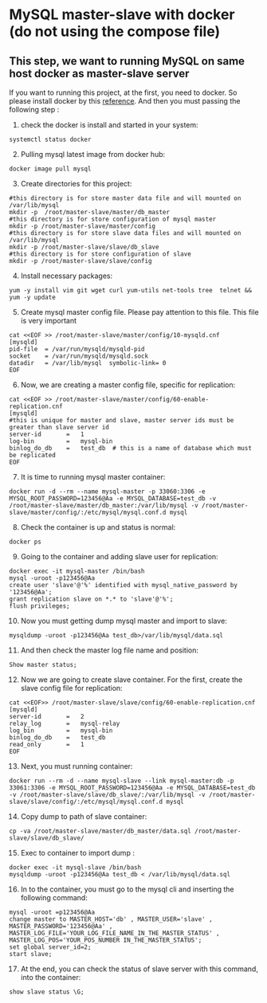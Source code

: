 # MySQL master-slave with docker (do not using the compose file)
## This step, we want to running MySQL on same host docker as master-slave server

If you want to running this project, at the first, you need to docker. So please install docker by this [reference](https://docs.docker.com/engine/install/centos/). And then you must passing the following step :
1. check the docker is install and started in your system:
```
systemctl status docker
```
2. Pulling mysql latest image from docker hub:
```
docker image pull mysql
```
3. Create directories for this project:
```
#this directory is for store master data file and will mounted on /var/lib/mysql
mkdir -p  /root/master-slave/master/db_master	
#this directory is for store configuration of mysql master
mkdir -p /root/master-slave/master/config
#this directory is for store slave data files and will mounted on /var/lib/mysql
mkdir -p /root/master-slave/slave/db_slave
#this directory is for store configuration of slave
mkdir -p /root/master-slave/slave/config
```
4. Install necessary packages:
```
yum -y install vim git wget curl yum-utils net-tools tree  telnet && yum -y update
```
5. Create mysql master config file. Please pay attention to this file. This file is very important
```
cat <<EOF >> /root/master-slave/master/config/10-mysqld.cnf
[mysqld]
pid-file  = /var/run/mysqld/mysqld-pid
socket    = /var/run/mysqld/mysqld.sock
datadir   = /var/lib/mysql	symbolic-link= 0
EOF
```
6. Now, we are creating a master config file, specific for replication:
```
cat <<EOF >> /root/master-slave/master/config/60-enable-replication.cnf
[mysqld]
#this is unique for master and slave, master server ids must be greater than slave server id
server-id	    =	1
log-bin		    =	mysql-bin
binlog_do_db	=	test_db  # this is a name of database which must be replicated
EOF
```
7. It is time to running mysql master container:
```
docker run -d --rm --name mysql-master -p 33060:3306 -e MYSQL_ROOT_PASSWORD=123456@Aa -e MYSQL_DATABASE=test_db -v /root/master-slave/master/db_master:/var/lib/mysql -v /root/master-slave/master/config/:/etc/mysql/mysql.conf.d mysql
```
8. Check the container is up and status is normal:
```
docker ps
```
9. Going to the container and adding slave user for replication:
```
docker exec -it mysql-master /bin/bash
mysql -uroot -p123456@Aa
create user 'slave'@'%' identified with mysql_native_password by '123456@Aa';
grant replication slave on *.* to 'slave'@'%';
flush privileges;
```
10. Now you must getting dump mysql master and import to slave:
```
mysqldump -uroot -p123456@Aa test_db>/var/lib/mysql/data.sql
```
11. And then check the master log file name and position:
```
Show master status;
```
12. Now we are going to create slave container. For the first, create the slave config file for replication:
```
cat <<EOF>> /root/master-slave/slave/config/60-enable-replication.cnf
[mysqld]
server-id	    =	2
relay_log	    =	mysql-relay
log_bin		    =	mysql-bin
binlog_do_db	=	test_db
read_only	    =	1
EOF
```
13. Next, you must running container:
```
docker run --rm -d --name mysql-slave --link mysql-master:db -p 33061:3306 -e MYSQL_ROOT_PASSWORD=123456@Aa -e MYSQL_DATABASE=test_db -v /root/master-slave/slave/db_slave/:/var/lib/mysql -v /root/master-slave/slave/config/:/etc/mysql/mysql.conf.d mysql
```
14. Copy dump to path of slave container:
```
cp -va /root/master-slave/master/db_master/data.sql /root/master-slave/slave/db_slave/
```
15. Exec to container to import dump :
```
docker exec -it mysql-slave /bin/bash
mysqldump -uroot -p123456@Aa test_db < /var/lib/mysql/data.sql
```
16. In to the container, you must go to the mysql cli and inserting the following command:
```
mysql -uroot =p123456@Aa
change master to MASTER_HOST='db' , MASTER_USER='slave' , MASTER_PASSWORD='123456@Aa' , MASTER_LOG_FILE='YOUR_LOG_FILE_NAME_IN_THE_MASTER_STATUS' , MASTER_LOG_POS='YOUR_POS_NUMBER IN_THE_MASTER_STATUS';
set global server_id=2;
start slave;
```
17. At the end, you can check the status of slave server with this command, into the container:
```
show slave status \G;
```
